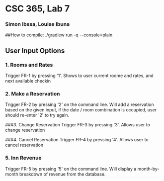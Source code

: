 # CSC 365, Lab 7
### Simon Ibssa, Louise Ibuna

##How to compile:
./gradlew run -q --console=plain

## User Input Options

### 1. Rooms and Rates
Trigger FR-1 by pressing '1'. Shows to user current roome and rates, and next available checkin
### 2. Make a Reservation
Trigger FR-2 by pressing '2' on the command line. Will add a reservation based on the given input,
if the date / room combination is occupied, user should re-enter '2' to try again.

###3. Change Reservation
Trigger FR-3 by pressing '3'. Allows user to change reservation

###4. Cancel Reservation
Trigger FR-4 by pressing '4'. Allows user to cancel reservation

### 5. Inn Revenue
Trigger FR-5 by pressing '5' on the command line. Will display a month-by-month breakdown
of revenue from the database.



